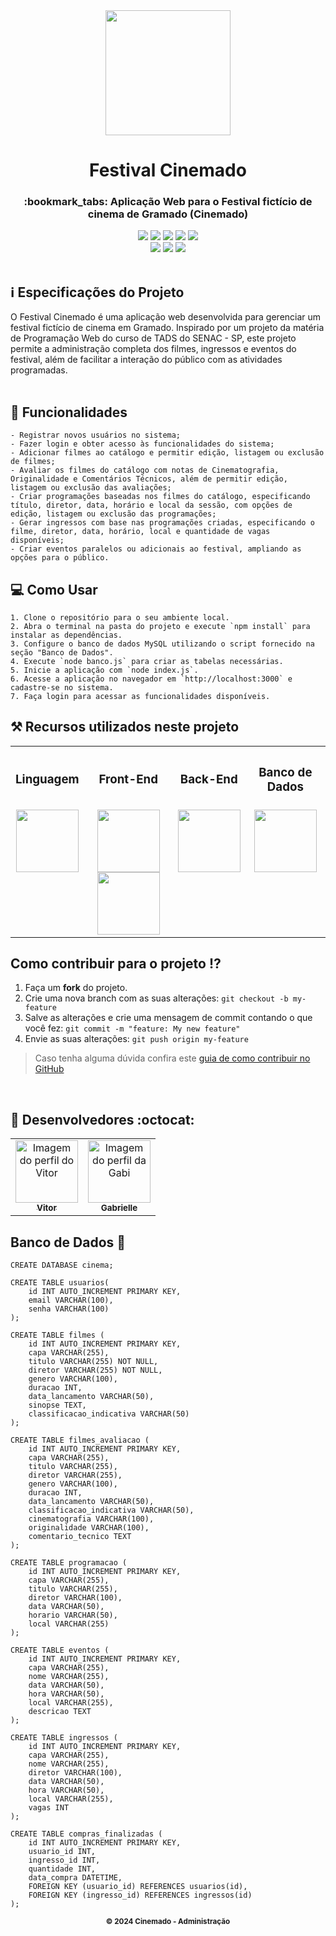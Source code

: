 <div align="center">
  <img src="https://github.com/VitorGeovani/festival-de-cinema/assets/71882193/ab203d39-0b8e-4b54-a4ce-713023002d5e" width="200px" />
</div>

<h1 align="center"> Festival Cinemado</h1>

<h3 align="center">:bookmark_tabs: Aplicação Web para o Festival fictício de cinema de Gramado (Cinemado)</h3>

<div align="center">
 <img src="https://img.shields.io/badge/HTML5-E34F26?style=for-the-badge&logo=html5&logoColor=white" />
 <img src="https://img.shields.io/badge/CSS3-1572B6?style=for-the-badge&logo=css3&logoColor=white" />
 <img src="https://img.shields.io/badge/JavaScript-F7DF1E?style=for-the-badge&logo=javascript&logoColor=black" />
 <img src="https://img.shields.io/badge/Node.js-43853D?style=for-the-badge&logo=node.js&logoColor=white" />
 <img src="https://img.shields.io/badge/MySQL-005C84?style=for-the-badge&logo=mysql&logoColor=white" />
  <br>
 <img src="https://img.shields.io/github/repo-size/VitorGeovani/festival-de-cinema">
 <img src="https://img.shields.io/github/last-commit/VitorGeovani/festival-de-cinema">
 <img src="https://img.shields.io/github/forks/VitorGeovani/festival-de-cinema" />
 </div>

 <br>

 ## <a name="SobreoProjeto"></a>:information_source: Especificações do Projeto

O Festival Cinemado é uma aplicação web desenvolvida para gerenciar um festival fictício de cinema em Gramado. Inspirado por um projeto da matéria de Programação Web do curso de TADS do SENAC - SP, este projeto permite a administração completa dos filmes, ingressos e eventos do festival, além de facilitar a interação do público com as atividades programadas.
<br>
<br>

## <a name="SobreoProjeto"></a>:pushpin: Funcionalidades
```
- Registrar novos usuários no sistema;
- Fazer login e obter acesso às funcionalidades do sistema;
- Adicionar filmes ao catálogo e permitir edição, listagem ou exclusão de filmes;
- Avaliar os filmes do catálogo com notas de Cinematografia, Originalidade e Comentários Técnicos, além de permitir edição, listagem ou exclusão das avaliações;
- Criar programações baseadas nos filmes do catálogo, especificando título, diretor, data, horário e local da sessão, com opções de edição, listagem ou exclusão das programações;
- Gerar ingressos com base nas programações criadas, especificando o filme, diretor, data, horário, local e quantidade de vagas disponíveis;
- Criar eventos paralelos ou adicionais ao festival, ampliando as opções para o público.
```


## <a name="SobreoProjeto"></a>:computer: Como Usar
```
1. Clone o repositório para o seu ambiente local.
2. Abra o terminal na pasta do projeto e execute `npm install` para instalar as dependências.
3. Configure o banco de dados MySQL utilizando o script fornecido na seção "Banco de Dados".
4. Execute `node banco.js` para criar as tabelas necessárias.
5. Inicie a aplicação com `node index.js`.
6. Acesse a aplicação no navegador em `http://localhost:3000` e cadastre-se no sistema.
7. Faça login para acessar as funcionalidades disponíveis.
```

## <a name="RecursosUtilizadosNesteProjeto"></a>⚒ Recursos utilizados neste projeto
<table align="center">
<th><h3>Linguagem</h3></th>
 <th><h3>Front-End</h3></th>
 <th><h3>Back-End</h3></th>
    <th><h3>Banco de Dados</h3></th>
  <tr>
      <td valign="top" align="center">
      <a href="https://www.javascript.com/"><img height="100" width="100" src="https://cdn.jsdelivr.net/gh/devicons/devicon/icons/javascript/javascript-original.svg" style="max-width:100%;"></img></a>
      </td>
   <td valign="top" align="center">
      <a href="https://developer.mozilla.org/en-US/docs/Web/HTML"><img height="100" width="100" src="https://cdn.jsdelivr.net/gh/devicons/devicon/icons/html5/html5-original.svg" style="max-width:100%;"></img></a>
      <a href="https://developer.mozilla.org/en-US/docs/Web/CSS"><img height="100" width="100" src="https://cdn.jsdelivr.net/gh/devicons/devicon/icons/css3/css3-original.svg" style="max-width:100%;"></img></a>
      </td>
      <td valign="top" align="center">
      <a href="https://nodejs.org/en/"><img height="100" width="100" src="https://cdn.jsdelivr.net/gh/devicons/devicon@latest/icons/nodejs/nodejs-original-wordmark.svg" style="max-width:100%;"></img></a>
      </td>
      <td valign="top" align="center">
      <a href="https://www.mysql.com/"><img height="100" width="100" src="https://cdn.jsdelivr.net/gh/devicons/devicon/icons/mysql/mysql-original-wordmark.svg" style="max-width:100%;"></img></a>
      </td>
  </tr>
</table>

## <a name="ComoContribuirParaOProjeto"></a>Como contribuir para o projeto ⁉️

1. Faça um **fork** do projeto.
2. Crie uma nova branch com as suas alterações: `git checkout -b my-feature`
3. Salve as alterações e crie uma mensagem de commit contando o que você fez: `git commit -m "feature: My new feature"`
4. Envie as suas alterações: `git push origin my-feature`
> Caso tenha alguma dúvida confira este [guia de como contribuir no GitHub](https://github.com/firstcontributions/first-contributions)

<br>

## <a name="Desenvolvedores"></a> :rocket: Desenvolvedores :octocat:
<table align="center">
  <tr>
    <td align="center"><a href="https://github.com/VitorGeovani">
    <img src="https://avatars.githubusercontent.com/u/71882193?v=4" width="100px" alt="Imagem do perfil do Vitor"/>
    <br />
     <sub><b>Vitor</b></sub><br />
     </td>
    <td align="center"><a href="https://github.com/pudimpudi">
    <img src="https://avatars.githubusercontent.com/u/127544518?v=4" width="100px" alt="Imagem do perfil da Gabi"/>
    <br />
    <sub><b>Gabrielle</b></sub><br />
     </td>
 </tr>
</table>

## <a name="ComoContribuirParaOProjeto"></a>Banco de Dados :memo:

```
CREATE DATABASE cinema;

CREATE TABLE usuarios(
    id INT AUTO_INCREMENT PRIMARY KEY,
    email VARCHAR(100),
    senha VARCHAR(100)
);

CREATE TABLE filmes (
    id INT AUTO_INCREMENT PRIMARY KEY,
    capa VARCHAR(255),   
    titulo VARCHAR(255) NOT NULL,
    diretor VARCHAR(255) NOT NULL,
    genero VARCHAR(100),
    duracao INT,
    data_lancamento VARCHAR(50),
    sinopse TEXT,
    classificacao_indicativa VARCHAR(50)
);

CREATE TABLE filmes_avaliacao (
    id INT AUTO_INCREMENT PRIMARY KEY,
    capa VARCHAR(255),
    titulo VARCHAR(255),
    diretor VARCHAR(255),
    genero VARCHAR(100),
    duracao INT,
    data_lancamento VARCHAR(50),
    classificacao_indicativa VARCHAR(50),
    cinematografia VARCHAR(100),
    originalidade VARCHAR(100),
    comentario_tecnico TEXT
);

CREATE TABLE programacao (
    id INT AUTO_INCREMENT PRIMARY KEY,
    capa VARCHAR(255),
    titulo VARCHAR(255),
    diretor VARCHAR(100),
    data VARCHAR(50),
    horario VARCHAR(50),
    local VARCHAR(255)
);

CREATE TABLE eventos (
    id INT AUTO_INCREMENT PRIMARY KEY,
    capa VARCHAR(255),
    nome VARCHAR(255),
    data VARCHAR(50),
    hora VARCHAR(50),
    local VARCHAR(255),
    descricao TEXT
);

CREATE TABLE ingressos (
    id INT AUTO_INCREMENT PRIMARY KEY,
    capa VARCHAR(255),
    nome VARCHAR(255),
    diretor VARCHAR(100),
    data VARCHAR(50),
    hora VARCHAR(50),
    local VARCHAR(255),
    vagas INT
);

CREATE TABLE compras_finalizadas (
    id INT AUTO_INCREMENT PRIMARY KEY,
    usuario_id INT,
    ingresso_id INT,
    quantidade INT,
    data_compra DATETIME,
    FOREIGN KEY (usuario_id) REFERENCES usuarios(id),
    FOREIGN KEY (ingresso_id) REFERENCES ingressos(id)
);

```
    
<div align="center">
  <sub><b>© 2024 Cinemado - Administração</b></sub>
</div>
